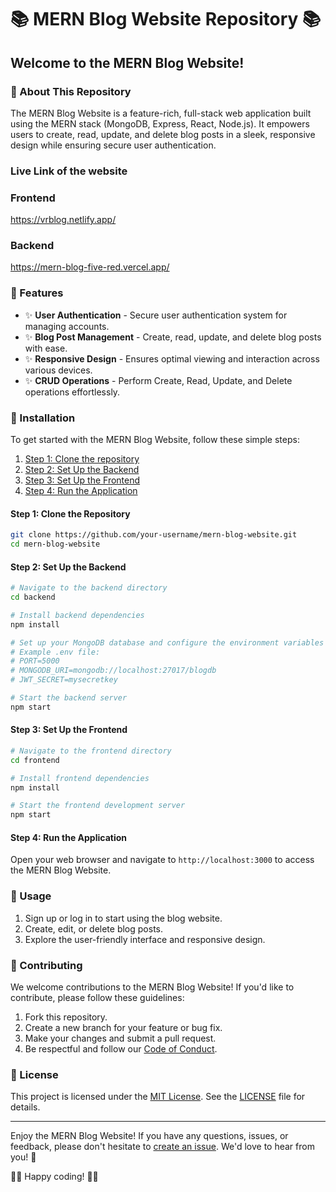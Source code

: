 # 📚 MERN Blog Website Repository 📚

## Welcome to the MERN Blog Website!

### 📖 About This Repository

The MERN Blog Website is a feature-rich, full-stack web application built using the MERN stack (MongoDB, Express, React, Node.js). It empowers users to create, read, update, and delete blog posts in a sleek, responsive design while ensuring secure user authentication.

### Live Link of the website 
### Frontend  
https://vrblog.netlify.app/
### Backend
https://mern-blog-five-red.vercel.app/


### 🌟 Features

- ✨ **User Authentication** - Secure user authentication system for managing accounts.
- ✨ **Blog Post Management** - Create, read, update, and delete blog posts with ease.
- ✨ **Responsive Design** - Ensures optimal viewing and interaction across various devices.
- ✨ **CRUD Operations** - Perform Create, Read, Update, and Delete operations effortlessly.

### 💾 Installation

To get started with the MERN Blog Website, follow these simple steps:

1. [Step 1: Clone the repository](#step-1-clone-the-repository)
2. [Step 2: Set Up the Backend](#step-2-set-up-the-backend)
3. [Step 3: Set Up the Frontend](#step-3-set-up-the-frontend)
4. [Step 4: Run the Application](#step-4-run-the-application)

#### Step 1: Clone the Repository

```bash
git clone https://github.com/your-username/mern-blog-website.git
cd mern-blog-website
```

#### Step 2: Set Up the Backend

```bash
# Navigate to the backend directory
cd backend

# Install backend dependencies
npm install

# Set up your MongoDB database and configure the environment variables in a .env file
# Example .env file:
# PORT=5000
# MONGODB_URI=mongodb://localhost:27017/blogdb
# JWT_SECRET=mysecretkey

# Start the backend server
npm start
```

#### Step 3: Set Up the Frontend

```bash
# Navigate to the frontend directory
cd frontend

# Install frontend dependencies
npm install

# Start the frontend development server
npm start
```

#### Step 4: Run the Application

Open your web browser and navigate to `http://localhost:3000` to access the MERN Blog Website.

### 🚀 Usage

1. Sign up or log in to start using the blog website.
2. Create, edit, or delete blog posts.
3. Explore the user-friendly interface and responsive design.

### 🤝 Contributing

We welcome contributions to the MERN Blog Website! If you'd like to contribute, please follow these guidelines:

1. Fork this repository.
2. Create a new branch for your feature or bug fix.
3. Make your changes and submit a pull request.
4. Be respectful and follow our [Code of Conduct](CODE_OF_CONDUCT.md).

### 📄 License

This project is licensed under the [MIT License](LICENSE). See the [LICENSE](LICENSE) file for details.

---

Enjoy the MERN Blog Website! If you have any questions, issues, or feedback, please don't hesitate to [create an issue](https://github.com/your-username/mern-blog-website/issues). We'd love to hear from you! 🙌

👩‍💻 Happy coding! 👨‍💻
